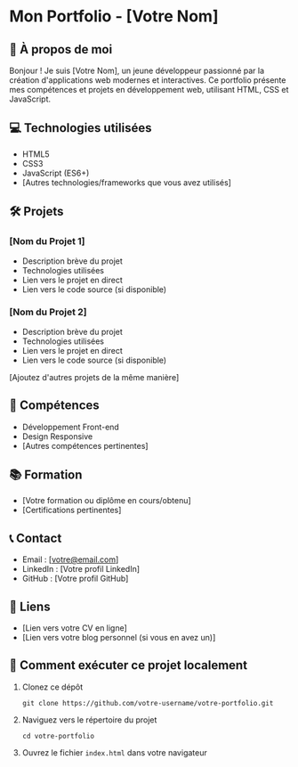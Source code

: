 

# Mon Portfolio - [Votre Nom]

## 🚀 À propos de moi

Bonjour ! Je suis [Votre Nom], un jeune développeur passionné par la création d'applications web modernes et interactives. Ce portfolio présente mes compétences et projets en développement web, utilisant HTML, CSS et JavaScript.

## 💻 Technologies utilisées

- HTML5
- CSS3
- JavaScript (ES6+)
- [Autres technologies/frameworks que vous avez utilisés]

## 🛠️ Projets

### [Nom du Projet 1]
- Description brève du projet
- Technologies utilisées
- Lien vers le projet en direct
- Lien vers le code source (si disponible)

### [Nom du Projet 2]
- Description brève du projet
- Technologies utilisées
- Lien vers le projet en direct
- Lien vers le code source (si disponible)

[Ajoutez d'autres projets de la même manière]

## 🌟 Compétences

- Développement Front-end
- Design Responsive
- [Autres compétences pertinentes]

## 📚 Formation

- [Votre formation ou diplôme en cours/obtenu]
- [Certifications pertinentes]

## 📞 Contact

- Email : [votre@email.com]
- LinkedIn : [Votre profil LinkedIn]
- GitHub : [Votre profil GitHub]

## 🔗 Liens

- [Lien vers votre CV en ligne]
- [Lien vers votre blog personnel (si vous en avez un)]

## 🚀 Comment exécuter ce projet localement

1. Clonez ce dépôt
   ```
   git clone https://github.com/votre-username/votre-portfolio.git
   ```
2. Naviguez vers le répertoire du projet
   ```
   cd votre-portfolio
   ```
3. Ouvrez le fichier `index.html` dans votre navigateur

